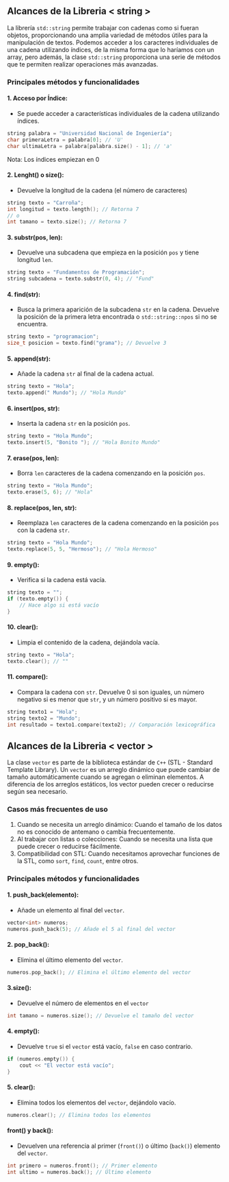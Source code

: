 ## Alcances de la Libreria < string >

La librería `std::string` permite trabajar con cadenas como si fueran objetos, proporcionando una amplia variedad de métodos útiles para la manipulación de textos. Podemos acceder a los caracteres individuales de una cadena utilizando índices, de la misma forma que lo haríamos con un array, pero además, la clase `std::string` proporciona una serie de métodos que te permiten realizar operaciones más avanzadas.

### Principales métodos y funcionalidades

#### 1. Acceso por Índice:
- Se puede acceder a características individuales de la cadena utilizando índices.

```cpp
string palabra = "Universidad Nacional de Ingeniería";
char primeraLetra = palabra[0]; // 'U'
char ultimaLetra = palabra[palabra.size() - 1]; // 'a'
```

Nota: Los índices empiezan en 0

#### 2. Lenght() o size():
- Devuelve la longitud de la cadena (el número de caracteres)

```cpp
string texto = "Carroña";
int longitud = texto.length(); // Retorna 7
// o
int tamano = texto.size(); // Retorna 7
```

#### 3. substr(pos, len):
- Devuelve una subcadena que empieza en la posición `pos` y tiene longitud `len`.

```cpp
string texto = "Fundamentos de Programación";
string subcadena = texto.substr(0, 4); // "Fund"
```

#### 4. find(str):
- Busca la primera aparición de la subcadena `str` en la cadena. Devuelve la posición de la primera letra encontrada o `std::string::npos` si no se encuentra.

```cpp
string texto = "programacion";
size_t posicion = texto.find("grama"); // Devuelve 3
```

#### 5. append(str):
- Añade la cadena `str` al final de la cadena actual.

```cpp
string texto = "Hola";
texto.append(" Mundo"); // "Hola Mundo"
```

#### 6. insert(pos, str):
- Inserta la cadena `str` en la posición `pos`.

```cpp
string texto = "Hola Mundo";
texto.insert(5, "Bonito "); // "Hola Bonito Mundo"
```

#### 7. erase(pos, len):
- Borra `len` caracteres de la cadena comenzando en la posición `pos`.

```cpp
string texto = "Hola Mundo";
texto.erase(5, 6); // "Hola"
```

#### 8. replace(pos, len, str):
- Reemplaza `len` caracteres de la cadena comenzando en la posición `pos` con la cadena `str`.

```cpp
string texto = "Hola Mundo";
texto.replace(5, 5, "Hermoso"); // "Hola Hermoso"
```

#### 9. empty():
- Verifica si la cadena está vacía.

```cpp
string texto = "";
if (texto.empty()) {
    // Hace algo si está vacío
}
```

#### 10. clear():
- Limpia el contenido de la cadena, dejándola vacía.

```cpp
string texto = "Hola";
texto.clear(); // ""
```

#### 11. compare():
- Compara la cadena con `str`. Devuelve 0 si son iguales, un número negativo si es menor que `str`, y un número positivo si es mayor.

```cpp
string texto1 = "Hola";
string texto2 = "Mundo";
int resultado = texto1.compare(texto2); // Comparación lexicográfica
```

## Alcances de la Libreria < vector >

La clase `vector` es parte de la biblioteca estándar de `C++` (STL - Standard Template Library). Un `vector` es un arreglo dinámico que puede cambiar de tamaño automáticamente cuando se agregan o eliminan elementos. A diferencia de los arreglos estáticos, los vector pueden crecer o reducirse según sea necesario.

### Casos más frecuentes de uso

1. Cuando se necesita un arreglo dinámico: Cuando el tamaño de los datos no es conocido de antemano o cambia frecuentemente.
2. Al trabajar con listas o colecciones: Cuando se necesita una lista que puede crecer o reducirse fácilmente.
3. Compatibilidad con STL: Cuando necesitamos aprovechar funciones de la STL, como `sort`, `find`, `count`, entre otros.


### Principales métodos y funcionalidades

#### 1. push_back(elemento):
- Añade un elemento al final del `vector`.

```cpp
vector<int> numeros;
numeros.push_back(5); // Añade el 5 al final del vector
```

#### 2. pop_back():
- Elimina el último elemento del `vector`.

```cpp
numeros.pop_back(); // Elimina el último elemento del vector
```

#### 3.size():
- Devuelve el número de elementos en el `vector`

```cpp
int tamano = numeros.size(); // Devuelve el tamaño del vector
```

#### 4. empty():
- Devuelve `true` si el `vector` está vacío, `false` en caso contrario.

```cpp
if (numeros.empty()) {
    cout << "El vector está vacío";
}
```

#### 5. clear():
- Elimina todos los elementos del `vector`, dejándolo vacío.

```cpp
numeros.clear(); // Elimina todos los elementos
```

#### front() y back():
- Devuelven una referencia al primer (`front()`) o último (`back()`) elemento del `vector`.

```cpp
int primero = numeros.front(); // Primer elemento
int ultimo = numeros.back(); // Último elemento
```